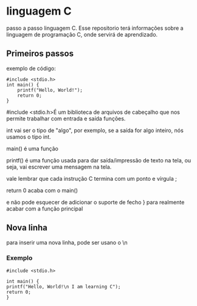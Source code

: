 # linguagem C
passo a passo linguagem C.
Esse repositorio terá informações sobre a linguagem de programação C, onde servirá de aprendizado.

## Primeiros passos

exemplo de código:
```
#include <stdio.h>
int main() {
    printf("Hello, World!");
    return 0;
}
```
#include <stdio.h>É um biblioteca de arquivos de cabeçalho que nos permite trabalhar com entrada e saída funções.

int vai ser o tipo de "algo", por exemplo, se a saída for algo inteiro, nós usamos o tipo int.

main() é uma função

printf() é  uma função usada para dar saída/impressão de texto na tela, ou seja, vai escrever uma mensagem na tela.

vale lembrar que cada instrução C termina com um ponto e vírgula ;

return 0 acaba com o main()

e não pode esquecer de adicionar o suporte de fecho } para realmente acabar com a função principal

## Nova linha
para inserir uma nova linha, pode ser usano o \n
### Exemplo
```
#include <stdio.h>

int main() {
printf("Hello, World!\n I am learning C");
return 0;
}
